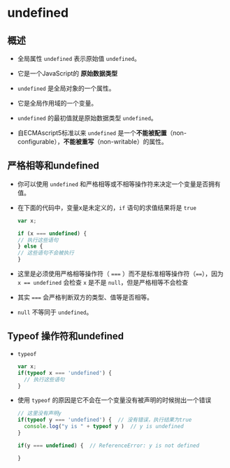 # undefined

## 概述

  - 全局属性 `undefined` 表示原始值 `undefined`。

  - 它是一个JavaScript的 **原始数据类型**

  - `undefined` 是全局对象的一个属性。

  - 它是全局作用域的一个变量。

  - `undefined` 的最初值就是原始数据类型 `undefined`。

  - 自ECMAscript5标准以来 `undefined` 是一个**不能被配置**（non-configurable），**不能被重写**（non-writable）的属性。

## 严格相等和undefined

  - 你可以使用 `undefined` 和严格相等或不相等操作符来决定一个变量是否拥有值。

  - 在下面的代码中，变量x是未定义的，`if` 语句的求值结果将是 `true`

    ```javascript
    var x;

    if (x === undefined) {
    // 执行这些语句
    } else {
    // 这些语句不会被执行
    }
    ```

  - 这里是必须使用严格相等操作符（ `===` ）而不是标准相等操作符（`==`），因为 `x == undefined` 会检查 `x` 是不是 `null`，但是严格相等不会检查

  - 其实 `===` 会严格判断双方的类型、值等是否相等。

  - `null` 不等同于 `undefined`。

## Typeof 操作符和undefined

  - `typeof`

    ```javascript
    var x;
    if(typeof x === 'undefined') {
      // 执行这些语句
    }
    ```

  - 使用 `typeof` 的原因是它不会在一个变量没有被声明的时候抛出一个错误

    ```javascript
    // 这里没有声明y
    if(typeof y === 'undefined') {  // 没有错误，执行结果为true
      console.log("y is " + typeof y )  // y is undefined
    }

    if(y === undefined) {  // ReferenceError: y is not defined

    }
    ```
